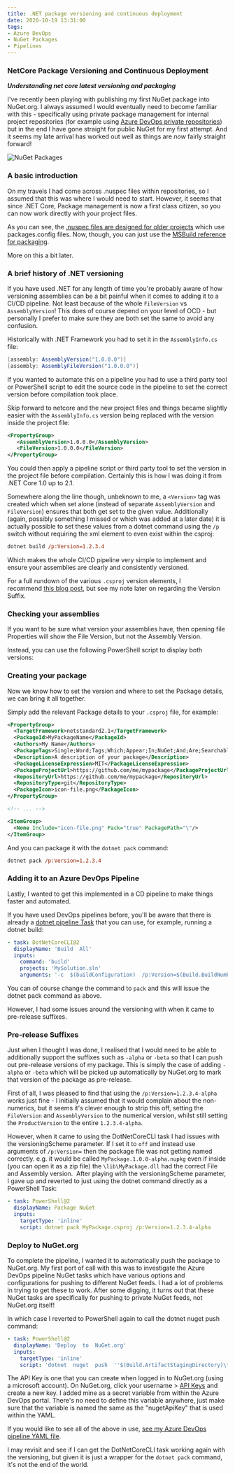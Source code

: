```yaml
---
title: .NET package versioning and continuous deployment
date: 2020-10-19 13:31:00
tags:
- Azure DevOps
- NuGet Packages
- Pipelines
---
```

### NetCore Package Versioning and Continuous Deployment

***Understanding net core latest versioning and packaging*** 

I've recently been playing with publishing my first NuGet package into NuGet.org. I always assumed I would eventually need to become familiar with this - specifically using private package management for internal project repositories (for example using [Azure DevOps private repositories](https://docs.microsoft.com/en-us/azure/devops/artifacts/get-started-nuget?view=azure-devops)) but in the end I have gone straight for public NuGet for my first attempt. And it seems my late arrival has worked out well as things are _now_ fairly straight forward!

![NuGet Packages](cartons.png "Source: digital designer https://pixabay.com/users/dapple-designers-7874104/")

### A basic introduction

On my travels I had come across .nuspec files within repositories, so I assumed that this was where I would need to start. However, it seems that since .NET Core, Package management is now a first class citizen, so you can now work directly with your project files.

As you can see, the [.nuspec files are designed for older projects](https://docs.microsoft.com/en-us/nuget/reference/nuspec#project-type-compatibility) which use packages.config files. Now, though, you can just use the [MSBuild reference for packaging](https://docs.microsoft.com/en-us/nuget/reference/msbuild-targets#pack-target).

More on this a bit later.

### A brief history of .NET versioning

If you have used .NET for any length of time you're probably aware of how versioning assemblies can be a bit painful when it comes to adding it to a CI/CD pipeline. Not least because of the whole `FileVersion` vs `AssemblyVersion`! This does of course depend on your level of OCD - but personally I prefer to make sure they are both set the same to avoid any confusion.

Historically with .NET Framework you had to set it in the `AssemblyInfo.cs` file:

```csharp
[assembly: AssemblyVersion("1.0.0.0")]
[assembly: AssemblyFileVersion("1.0.0.0")]
```

If you wanted to automate this on a pipeline you had to use a third party tool or PowerShell script to edit the source code in the pipeline to set the correct version before compilation took place.

Skip forward to netcore and the new project files and things became slightly easier with the `AssemblyInfo.cs` version being replaced with the version inside the project file:

```xml
<PropertyGroup>
   <AssemblyVersion>1.0.0.0</AssemblyVersion>
   <FileVersion>1.0.0.0</FileVersion>
</PropertyGroup>
```

You could then apply a pipeline script or third party tool to set the version in the project file before compilation. Certainly this is how I was doing it from .NET Core 1.0 up to 2.1.

Somewhere along the line though, unbeknown to me, a `<Version>` tag was created which when set alone (instead of separate `AssemblyVersion` and `FileVersion`) ensures that both get set to the given value. Additionally (again, possibly something I missed or which was added at a later date) it is actually possible to set these values from a dotnet command using the `/p` switch without requiring the xml element to even exist within the csproj:

```ps
dotnet build /p:Version=1.2.3.4
```

Which makes the whole CI/CD pipeline very simple to implement and ensure your assemblies are clearly and consistently versioned.

For a full rundown of the various `.csproj` version elements, I recommend [this blog post](https://andrewlock.net/version-vs-versionsuffix-vs-packageversion-what-do-they-all-mean/), but see my note later on regarding the Version Suffix.

### Checking your assemblies

If you want to be sure what version your assemblies have, then opening file Properties will show the File Version, but not the Assembly Version. 

Instead, you can use the following PowerShell script to display both versions:

<script src="https://gist.github.com/oatsoda/5f1e7f7e5388810a78905f45007797b9.js"></script>

### Creating your package

Now we know how to set the version and where to set the Package details, we can bring it all together.

Simply add the relevant Package details to your `.csproj` file, for example:

```xml
<PropertyGroup>
  <TargetFramework>netstandard2.1</TargetFramework>
  <PackageId>MyPackageName</PackageId>
  <Authors>My Name</Authors>
  <PackageTags>Single;Word;Tags;Which;Appear;In;NuGet;And;Are;Searchable</PackageTags>
  <Description>A description of your package</Description>
  <PackageLicenseExpression>MIT</PackageLicenseExpression>
  <PackageProjectUrl>https://github.com/me/mypackage</PackageProjectUrl>
  <RepositoryUrl>https://github.com/me/mypackage</RepositoryUrl>
  <RepositoryType>git</RepositoryType>
  <PackageIcon>icon-file.png</PackageIcon>
</PropertyGroup>

<!-- ... -->

<ItemGroup>
  <None Include="icon-file.png" Pack="true" PackagePath="\"/>
</ItemGroup>
```

And you can package it with the `dotnet pack` command:

```ps
dotnet pack /p:Version=1.2.3.4
```

### Adding it to an Azure DevOps Pipeline

Lastly, I wanted to get this implemented in a CD pipeline to make things faster and automated. 

If you have used DevOps pipelines before, you'll be aware that there is already a [dotnet pipeline Task](https://docs.microsoft.com/en-us/azure/devops/pipelines/tasks/build/dotnet-core-cli?view=azure-devops) that you can use, for example, running a dotnet build:

```yml
- task: DotNetCoreCLI@2
  displayName: 'Build  All'
  inputs:
    command: 'build'
    projects: 'MySolution.sln'
    arguments: '-c  $(buildConfiguration)  /p:Version=$(Build.BuildNumber)'
```

You can of course change the command to `pack` and this will issue the dotnet pack command as above.

However, I had some issues around the versioning with when it came to pre-release suffixes.

### Pre-release Suffixes

Just when I thought I was done, I realised that I would need to be able to additionally support the suffixes such as `-alpha` or `-beta` so that I can push out pre-release versions of my package. This is simply the case of adding `-alpha` or `-beta` which will be picked up automatically by NuGet.org to mark that version of the package as pre-release.

First of all, I was pleased to find that using the `/p:Version=1.2.3.4-alpha` works just fine - I initially assumed that it would complain about the non-numerics, but it seems it's clever enough to strip this off, setting the `FileVersion` and `AssemblyVersion` to the numerical version, whilst still setting the `ProductVersion` to the entire `1.2.3.4-alpha`.

However, when it came to using the DotNetCoreCLI task I had issues with the versioningScheme parameter. If I set it to `off` and instead use arguments of `/p:Version=` then the package file was not getting named correctly. e.g. it would be called `MyPackage.1.0.0-alpha.nupkg` even if inside (you can open it as a zip file) the `\lib\MyPackage.dll` had the correct File and Assembly version.  After playing with the versioningScheme parameter, I gave up and reverted to just using the dotnet command directly as a PowerShell Task:

```yml
- task: PowerShell@2
  displayName: Package NuGet
  inputs:
    targetType: 'inline'
    script: dotnet pack MyPackage.csproj /p:Version=1.2.3.4-alpha
```

### Deploy to NuGet.org

To complete the pipeline, I wanted it to automatically push the package to NuGet.org. My first port of call with this was to investigate the Azure DevOps pipeline NuGet tasks which have various options and configurations for pushing to different NuGet feeds. I had a lot of problems in trying to get these to work. After some digging, it turns out that these NuGet tasks are specifically for pushing to private NuGet feeds, not NuGet.org itself!

In which case I reverted to PowerShell again to call the dotnet nuget push command:

```yml
- task: PowerShell@2
  displayName: 'Deploy  to  NuGet.org'
  inputs:
    targetType: 'inline'
    script: 'dotnet  nuget  push  ''$(Build.ArtifactStagingDirectory)\*.nupkg''  --api-key  $(nugetApiKey)  --source  ''https://api.nuget.org/v3/index.json'''
```

The API Key is one that you can create when logged in to NuGet.org (using a microsoft account). On NuGet.org, click your username > [API Keys](https://www.nuget.org/account/apikeys) and create a new key. I added mine as a secret variable from within the Azure DevOps portal. There's no need to define this variable anywhere, just make sure that the variable is named the same as the "nugetApiKey" that is used within the YAML.

If you would like to see all of the above in use, [see my Azure DevOps pipeline YAML file](https://github.com/oatsoda/TeePee/blob/main/Full.yml).

I may revisit and see if I can get the DotNetCoreCLI task working again with the versioning, but given it is just a wrapper for the `dotnet pack` command, it's not the end of the world.